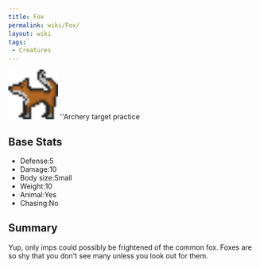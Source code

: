 ```yaml
---
title: Fox
permalink: wiki/Fox/
layout: wiki
tags:
 - Creatures
---
```


<img src="fox.png" title="fig:fox.png" alt="fox.png" width="100" />
''Archery target practice

Base Stats
----------

-   Defense:5
-   Damage:10
-   Body size:Small
-   Weight:10
-   Animal:Yes
-   Chasing:No

Summary
-------

Yup, only imps could possibly be frightened of the common fox. Foxes are
so shy that you don't see many unless you look out for them.
